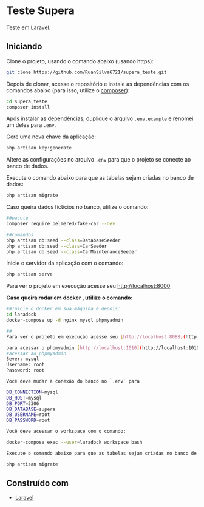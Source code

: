 # Teste Supera

Teste em Laravel. 

## Iniciando

Clone o projeto, usando o comando abaixo (usando https):

```bash
git clone https://github.com/RuanSilva6721/supera_teste.git
```

Depois de clonar, acesse o repositório e instale as dependências com os comandos abaixo (para isso, utilize o [composer](https://getcomposer.org/)):

```bash
cd supera_teste
composer install
```

Após instalar as dependências, duplique o arquivo `.env.example` e renomei um deles para `.env`.

Gere uma nova chave da aplicação:

```bash
php artisan key:generate
```

Altere as configurações no arquivo `.env` para que o projeto se conecte ao banco de dados.

Execute o comando abaixo para que as tabelas sejam criadas no banco de dados:

```bash
php artisan migrate
```

Caso queira dados fictícios no banco, utilize o comando:

```bash
##pacote
composer require pelmered/fake-car --dev

##comandos
php artisan db:seed --class=DatabaseSeeder
php artisan db:seed --class=CarSeeder
php artisan db:seed --class=CarMaintenanceSeeder
```

Inicie o servidor da aplicação com o comando:

```bash
php artisan serve
```
Para ver o projeto em execução acesse seu [http://localhost:8000](http://localhost:8000)



**Caso queira rodar em docker , utilize o comando:**

```bash
##Inicie o docker em sua máquina e depois:
cd laradock
docker-compose up -d nginx mysql phpmyadmin

##
Para ver o projeto em execução acesse seu [http://localhost:8088](http://localhost:8088)

para acessar o phpmyadmin [http://localhost:1010](http://localhost:1010)
#acessar ao phpmyadmin
Sever: mysql
Username: root
Password: root

Você deve mudar a conexão do banco no `.env` para

DB_CONNECTION=mysql
DB_HOST=mysql
DB_PORT=3306
DB_DATABASE=supera
DB_USERNAME=root
DB_PASSWORD=root

Você deve acessar o workspace com o comando:

docker-compose exec --user=laradock workspace bash

Execute o comando abaixo para que as tabelas sejam criadas no banco de dados:

php artisan migrate

```







## Construído com

* [Laravel](https://laravel.com/)
